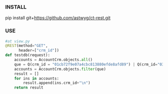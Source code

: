 ### INSTALL

pip install git+https://github.com/astwyg/ct-rest.git


### USE

```python
#at view.py
@REST(method="GET",
      header=["crm_id"])
def testdb(request):
    accounts = AccountCrm.objects.all()
    que = Q(crm_id = "01cb72f9e07a4cbc813880efde8afd89") | Q(crm_id="035c243ebf12483eb498c9d8295cc476") | Q(crm_id__contains="00")
    accounts = AccountCrm.objects.filter(que)
    result = []
    for ins in accounts:
        result.append(ins.crm_id+"\n")
    return result
```